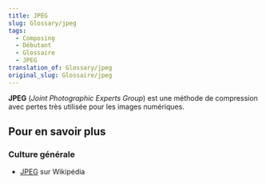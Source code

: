 ```yaml
---
title: JPEG
slug: Glossary/jpeg
tags:
  - Composing
  - Débutant
  - Glossaire
  - JPEG
translation_of: Glossary/jpeg
original_slug: Glossaire/jpeg
---
```


**JPEG** (_Joint Photographic Experts Group_) est une méthode de compression avec pertes très utilisée pour les images numériques.

## **Pour en savoir plus**

### **Culture générale**

- [JPEG](https://fr.wikipedia.org/wiki/JPEG) sur Wikipédia
